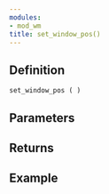 ```yaml
---
modules:
- mod_wm
title: set_window_pos()
---
```


## Definition

    set_window_pos ( )

## Parameters

## Returns

## Example

```
```
